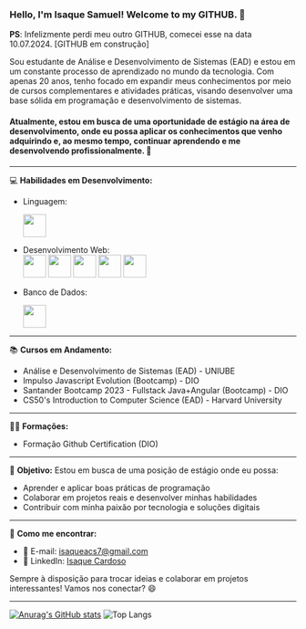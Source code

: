 ### Hello, I'm Isaque Samuel! Welcome to my GITHUB. 👋

**PS**: Infelizmente perdi meu outro GITHUB, comecei esse na data 10.07.2024. [GITHUB em construção]

Sou estudante de Análise e Desenvolvimento de Sistemas (EAD) e estou em um constante processo de aprendizado no mundo da tecnologia. Com apenas 20 anos, tenho focado em expandir meus conhecimentos por meio de cursos complementares e atividades práticas, visando desenvolver uma base sólida em programação e desenvolvimento de sistemas.

#### Atualmente, estou em busca de uma oportunidade de estágio na área de desenvolvimento, onde eu possa aplicar os conhecimentos que venho adquirindo e, ao mesmo tempo, continuar aprendendo e me desenvolvendo profissionalmente. 🚀
---
💻 **Habilidades em Desenvolvimento:**
- Linguagem: 
    
    <img src="https://cdn.jsdelivr.net/gh/devicons/devicon@latest/icons/javascript/javascript-original.svg" style="height: 40px"/>

- Desenvolvimento Web:   
    <img src="https://cdn.jsdelivr.net/gh/devicons/devicon@latest/icons/html5/html5-original.svg" style="height: 40px"/>
    <img src="https://cdn.jsdelivr.net/gh/devicons/devicon@latest/icons/css3/css3-original.svg" style="height: 40px"/>
    <img src="https://cdn.jsdelivr.net/gh/devicons/devicon@latest/icons/react/react-original.svg" style="height: 40px"/>
    <img src="https://cdn.jsdelivr.net/gh/devicons/devicon@latest/icons/nodejs/nodejs-original.svg" style="height: 40px"/> 
    <img src="https://cdn.jsdelivr.net/gh/devicons/devicon@latest/icons/java/java-original.svg" style="height: 40px"/>
          
- Banco de Dados: 
        
    <img src="https://cdn.jsdelivr.net/gh/devicons/devicon@latest/icons/azuresqldatabase/azuresqldatabase-original.svg" style="height: 40px"/>
          
---
📚 **Cursos em Andamento:**
- Análise e Desenvolvimento de Sistemas (EAD) - UNIUBE 
- Impulso Javascript Evolution (Bootcamp) - DIO
- Santander Bootcamp 2023 - Fullstack Java+Angular (Bootcamp) - DIO
- CS50's Introduction to Computer Science (EAD) - Harvard University 
---
👨‍🎓 **Formações:**
- Formação Github Certification (DIO)
          
---
🎯 **Objetivo:**
Estou em busca de uma posição de estágio onde eu possa:
- Aprender e aplicar boas práticas de programação
- Colaborar em projetos reais e desenvolver minhas habilidades
- Contribuir com minha paixão por tecnologia e soluções digitais
---
🚀 **Como me encontrar:**
- 📧 E-mail: isaqueacs7@gmail.com
- 💼 LinkedIn: [Isaque Cardoso](www.linkedin.com/in/isaque-cardoso-628881250)

Sempre à disposição para trocar ideias e colaborar em projetos interessantes! Vamos nos conectar? 😄

---
[![Anurag's GitHub stats](https://github-readme-stats.vercel.app/api?username=devIsaque03)](https://github.com/anuraghazra/github-readme-stats)
![Top Langs](https://github-readme-stats.vercel.app/api/top-langs/?username=devIsaque03&layout=compact&width=500&height=400)